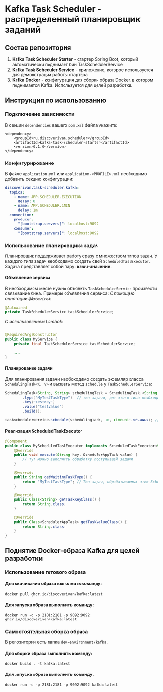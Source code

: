# Kafka Task Scheduler - распределенный планировщик заданий

## Состав репозитория

1. **Kafka Task Scheduler Starter** - стартер Spring Boot, который автоматически поднимает бин TaskSchedulerService
2. **Kafka Task Scheduler Service** - приложение, которое используется для демонстрации работы стартера
3. **Kafka Docker** - конфигурация для сборки образа Docker, в котором поднимается Kafka. Используется для целей разработки.

## Инструкция по использованию

### Подключение зависимости

В секции `dependencies` вашего `pom.xml` файла укажите:

```
<dependency>
    <groupId>ru.discoverivan.scheduler</groupId>
    <artifactId>kafka-task-scheduler-starter</artifactId>
    <version>0.1.0</version>
</dependency>
```

### Конфигурирование

В файле `application.yml` или `application-<PROFILE>.yml` необходимо добавить секцию конфигурации:

```yaml
discoverivan.task-scheduler.kafka:
  topics:
    - name: APP.SCHEDULER.EXECUTION
      delay: 0
    - name: APP.SCHEDULER.1MIN
      delay: 1m
  connection:
    producer:
      "[bootstrap.servers]": localhost:9092
    consumer:
      "[bootstrap.servers]": localhost:9092
```

### Использование планировщика задач
Планировщик поддерживает работу сразу с множеством типов задач. У каждого типа задач необходимо создать свой `ScheduledTaskExecutor`. 
Задача представляет собой пару: **ключ-значение**.

#### Объявление сервиса

В необходимом месте нужно объявить `TaskSchedulerService` произвести связывание бина. Примеры объявления сервиса:
*С помощью аннотации `@Autowired`:*

```java
@Autowired
private TaskSchedulerService taskSchedulerService;
```

*С использованием Lombok:*

```java

@RequiredArgsConstructor
public class MyService {
    private final TaskSchedulerService taskSchedulerService;
    
    ...
}
```

#### Планирование задачи
Для планирования задачи необоходимо создать экземляр класса `SchedulingTask<K, V>` и вызвать метод `schedule`
у `TaskSchedulerService`:

```java
SchedulingTask<String, String> schedulingTask = SchedulingTask.<String, String>builder()
        .type("MyTestTaskType")  // тип задачи, для этого типа необходимо реализовать ScheduledTaskExecutor
        .key("testKey")
        .value("testValue")
        .build();

taskSchedulerService.schedule(schedulingTask, 10, TimeUnit.SECONDS); // Откладывает задачу на 10 секунд
```

#### Реализация ScheduledTaskExecutor
```java
@Component
public class MyScheduledTaskExecutor implements ScheduledTaskExecutor<String, SchedulerAppTask> {
    @Override
    public void execute(String key, SchedulerAppTask value) {
        // тут можно выполнять обработку поступившей задачи
    }

    @Override
    public String getWaitingTaskType() {
        return "MyTestTaskType"; // Тип задач, обрабатываемых этим ScheduledTaskExecutor
    }

    @Override
    public Class<String> getTaskKeyClass() {
        return String.class;
    }

    @Override
    public Class<SchedulerAppTask> getTaskValueClass() {
        return String.class;
    }
}
```

## Поднятие Docker-образа Kafka для целей разработки
### Использование готового образа
#### Для скачивания образа выполнить команду:
```shell
docker pull ghcr.io/discoverivan/kafka:latest
```
#### Для запуска образа выполнить команду:
```shell
docker run -d -p 2181:2181 -p 9092:9092 ghcr.io/discoverivan/kafka:latest
```

### Самостоятельная сборка образа
В репозитории есть папка `dev-environment/kafka`. 
#### Для сборки образа выполнить команду:
```shell
docker build . -t kafka:latest
```
#### Для запуска образа выполнить команду:
```shell
docker run -d -p 2181:2181 -p 9092:9092 kafka:latest
```
